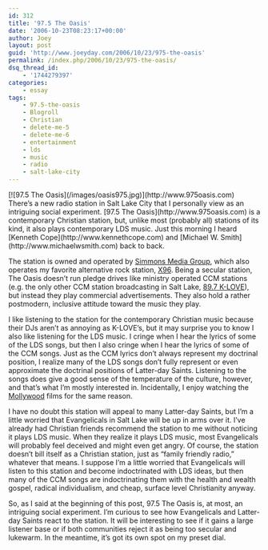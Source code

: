 ```yaml
---
id: 312
title: '97.5 The Oasis'
date: '2006-10-23T08:23:17+00:00'
author: Joey
layout: post
guid: 'http://www.joeyday.com/2006/10/23/975-the-oasis'
permalink: /index.php/2006/10/23/975-the-oasis/
dsq_thread_id:
    - '1744279397'
categories:
    - essay
tags:
    - 97.5-the-oasis
    - Blogroll
    - Christian
    - delete-me-5
    - delete-me-6
    - entertainment
    - lds
    - music
    - radio
    - salt-lake-city
---
```


<div class="rpic">[![97.5 The Oasis](/images/oasis975.jpg)](http://www.975oasis.com)</div>There’s a new radio station in Salt Lake City that I personally view as an intriguing social experiment. [97.5 The Oasis](http://www.975oasis.com) is a contemporary Christian station, but, unlike most (probably all) stations of its kind, it also plays contemporary LDS music. Just this morning I heard [Kenneth Cope](http://www.kennethcope.com) and [Michael W. Smith](http://www.michaelwsmith.com) back to back.

The station is owned and operated by [Simmons Media Group](http://en.wikipedia.org/wiki/Simmons_Media_Group), which also operates my favorite alternative rock station, [X96](http://www.x96.com). Being a secular station, The Oasis doesn’t run pledge drives like ministry operated CCM stations (e.g. the only other CCM station broadcasting in Salt Lake, [89.7 K-LOVE](http://www.klove.com)), but instead they play commercial advertisements. They also hold a rather postmodern, inclusive attitude toward the music they play.

I like listening to the station for the contemporary Christian music because their DJs aren’t as annoying as K-LOVE’s, but it may surprise you to know I also like listening for the LDS music. I cringe when I hear the lyrics of some of the LDS songs, but then I also cringe when I hear the lyrics of some of the CCM songs. Just as the CCM lyrics don’t always represent my doctrinal position, I realize many of the LDS songs don’t fully represent or even approximate the doctrinal positions of Latter-day Saints. Listening to the songs does give a good sense of the temperature of the culture, however, and that’s what I’m mostly interested in. Incidentally, I enjoy watching the [Mollywood](http://en.wikipedia.org/wiki/LDS_cinema) films for the same reason.

I have no doubt this station will appeal to many Latter-day Saints, but I’m a little worried that Evangelicals in Salt Lake will be up in arms over it. I’ve already had Christian friends recommend the station to me without noticing it plays LDS music. When they realize it plays LDS music, most Evangelicals will probably feel deceived and might even get angry. Of course, the station doesn’t bill itself as a Christian station, just as “family friendly radio,” whatever that means. I suppose I’m a little worried that Evangelicals will listen to this station and become indoctrinated with LDS ideas, but then many of the CCM songs are indoctrinating them with the health and wealth gospel, radical individualism, and cheap, surface level Christianity anyway.

So, as I said at the beginning of this post, 97.5 The Oasis is, at most, an intriguing social experiment. I’m curious to see how Evangelicals and Latter-day Saints react to the station. It will be interesting to see if it gains a large listener base or if both communities reject it as being too secular and lukewarm. In the meantime, it’s got its own spot on my preset dial.
